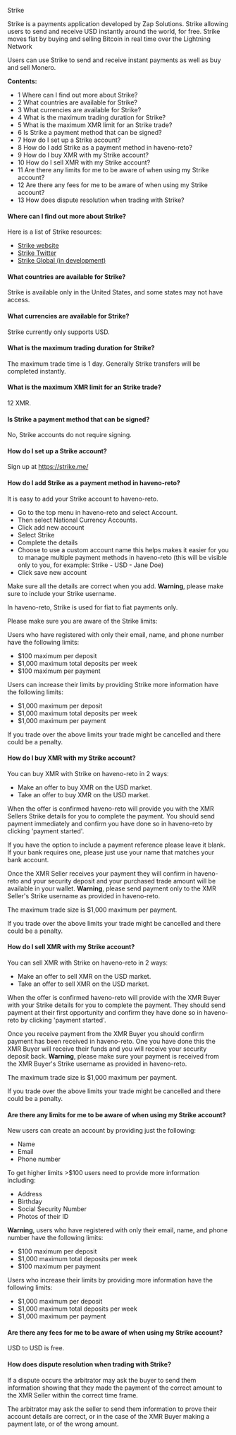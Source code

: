 Strike

Strike is a payments application developed by Zap Solutions. Strike allowing users to send and receive USD instantly around the world, for free. Strike moves fiat by buying and selling Bitcoin in real time over the Lightning Network

Users can use Strike to send and receive instant payments as well as buy and sell Monero.

**Contents:**

- 1 Where can I find out more about Strike?
- 2 What countries are available for Strike?
- 3 What currencies are available for Strike?
- 4 What is the maximum trading duration for Strike?
- 5 What is the maximum XMR limit for an Strike trade?
- 6 Is Strike a payment method that can be signed?
- 7 How do I set up a Strike account?
- 8 How do I add Strike as a payment method in haveno-reto?
- 9 How do I buy XMR with my Strike account?
- 10 How do I sell XMR with my Strike account?
- 11 Are there any limits for me to be aware of when using my Strike account?
- 12 Are there any fees for me to be aware of when using my Strike account?
- 13 How does dispute resolution when trading with Strike?

#### Where can I find out more about Strike?

Here is a list of Strike resources:

- [Strike website](https://strike.me/)
- [Strike Twitter](https://twitter.com/ln_strike)
- [Strike Global (in development)](https://global.strike.me/en/)

#### What countries are available for Strike?

Strike is available only in the United States, and some states may not have access.

#### What currencies are available for Strike?

Strike currently only supports USD.

#### What is the maximum trading duration for Strike?

The maximum trade time is 1 day. Generally Strike transfers will be completed instantly.

#### What is the maximum XMR limit for an Strike trade?

12 XMR.

#### Is Strike a payment method that can be signed?

No, Strike accounts do not require signing.

#### How do I set up a Strike account?

Sign up at https://strike.me/

#### How do I add Strike as a payment method in haveno-reto?

It is easy to add your Strike account to haveno-reto.

- Go to the top menu in haveno-reto and select Account.
- Then select National Currency Accounts.
- Click add new account
- Select Strike
- Complete the details
- Choose to use a custom account name this helps makes it easier for you to manage multiple payment methods in haveno-reto (this will be visible only to you, for example: Strike - USD - Jane Doe)
- Click save new account

Make sure all the details are correct when you add.
**Warning**, please make sure to include your Strike username.

In haveno-reto, Strike is used for fiat to fiat payments only.

Please make sure you are aware of the Strike limits:

Users who have registered with only their email, name, and phone number have the following limits:

- $100 maximum per deposit
- $1,000 maximum total deposits per week
- $100 maximum per payment

Users can increase their limits by providing Strike more information have the following limits:

- $1,000 maximum per deposit
- $1,000 maximum total deposits per week
- $1,000 maximum per payment

If you trade over the above limits your trade might be cancelled and there could be a penalty.

#### How do I buy XMR with my Strike account?

You can buy XMR with Strike on haveno-reto in 2 waysː

- Make an offer to buy XMR on the USD market.
- Take an offer to buy XMR on the USD market.

When the offer is confirmed haveno-reto will provide you with the XMR Sellers Strike details for you to complete the payment. You should send payment immediately and confirm you have done so in haveno-reto by clicking 'payment started'.

If you have the option to include a payment reference please leave it blank. If your bank requires one, please just use your name that matches your bank account.

Once the XMR Seller receives your payment they will confirm in haveno-reto and your security deposit and your purchased trade amount will be available in your wallet.
**Warning**, please send payment only to the XMR Seller's Strike username as provided in haveno-reto.

The maximum trade size is $1,000 maximum per payment.

If you trade over the above limits your trade might be cancelled and there could be a penalty.

#### How do I sell XMR with my Strike account?

You can sell XMR with Strike on haveno-reto in 2 waysː

- Make an offer to sell XMR on the USD market.
- Take an offer to sell XMR on the USD market.

When the offer is confirmed haveno-reto will provide with the XMR Buyer with your Strike details for you to complete the payment. They should send payment at their first opportunity and confirm they have done so in haveno-reto by clicking 'payment started'.

Once you receive payment from the XMR Buyer you should confirm payment has been received in haveno-reto. One you have done this the XMR Buyer will receive their funds and you will receive your security deposit back.
**Warning**, please make sure your payment is received from the XMR Buyer's Strike username as provided in haveno-reto.

The maximum trade size is $1,000 maximum per payment.

If you trade over the above limits your trade might be cancelled and there could be a penalty.

#### Are there any limits for me to be aware of when using my Strike account?

New users can create an account by providing just the following:

- Name
- Email
- Phone number

To get higher limits >$100 users need to provide more information including:

- Address
- Birthday
- Social Security Number
- Photos of their ID

**Warning**, users who have registered with only their email, name, and phone number have the following limits:

- $100 maximum per deposit
- $1,000 maximum total deposits per week
- $100 maximum per payment

Users who increase their limits by providing more information have the following limits:

- $1,000 maximum per deposit
- $1,000 maximum total deposits per week
- $1,000 maximum per payment

#### Are there any fees for me to be aware of when using my Strike account?

USD to USD is free.

#### How does dispute resolution when trading with Strike?

If a dispute occurs the arbitrator may ask the buyer to send them information showing that they made the payment of the correct amount to the XMR Seller within the correct time frame.

The arbitrator may ask the seller to send them information to prove their account details are correct, or in the case of the XMR Buyer making a payment late, or of the wrong amount. 
